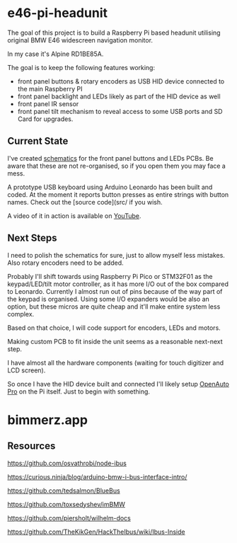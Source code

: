 # e46-pi-headunit

The goal of this project is to build a Raspberry Pi based headunit utilising original BMW E46 widescreen navigation monitor.

In my case it's Alpine RD1BE85A.

The goal is to keep the following features working:

- front panel buttons & rotary encoders as USB HID device connected to the main Raspberry PI
- front panel backlight and LEDs likely as part of the HID device as well
- front panel IR sensor
- front panel tilt mechanism to reveal access to some USB ports and SD Card for upgrades.

## Current State

I've created [schematics](doc/schematics) for the front panel buttons and LEDs PCBs. Be aware that these are not re-organised, so if you open them you may face a mess.

A prototype USB keyboard using Arduino Leonardo has been built and coded. At the moment it reports button presses as entire strings with button names. Check out the [source code](src/ if you wish.

A video of it in action is available on [YouTube](https://www.youtube.com/watch?v=6mQApWetY5M).

## Next Steps

I need to polish the schematics for sure, just to allow myself less mistakes. Also rotary encoders need to be added.

Probably I'll shift towards using Raspberry Pi Pico or STM32F01 as the keypad/LED/tilt motor controller, as it has more I/O out of the box compared to Leonardo. Currently I almost run out of pins because of the way part of the keypad is organised. 
Using some I/O expanders would be also an option, but these micros are quite cheap and it'll make entire system less complex.

Based on that choice, I will code support for encoders, LEDs and motors.

Making custom PCB to fit inside the unit seems as a reasonable next-next step.

I have almost all the hardware components (waiting for touch digitizer and LCD screen).

So once I have the HID device built and connected I'll likely setup [OpenAuto Pro](https://bluewavestudio.io/shop/openauto-pro-car-head-unit-solution/) on the Pi itself. Just to begin with something.

# bimmerz.app


## Resources

https://github.com/osvathrobi/node-ibus

https://curious.ninja/blog/arduino-bmw-i-bus-interface-intro/

https://github.com/tedsalmon/BlueBus

https://github.com/toxsedyshev/imBMW

https://github.com/piersholt/wilhelm-docs

https://github.com/TheKikGen/HackTheIbus/wiki/Ibus-Inside